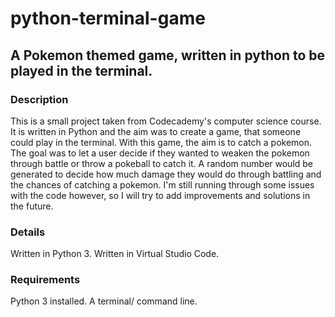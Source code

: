 # python-terminal-game

## A Pokemon themed game, written in python to be played in the terminal.

### Description

This is a small project taken from Codecademy's computer science course. 
It is written in Python and the aim was to create a game, that someone could play in the terminal.
With this game, the aim is to catch a pokemon. 
The goal was to let a user decide if they wanted to weaken the pokemon through battle or throw a pokeball to catch it.
A random number would be generated to decide how much damage they would do through battling and the chances of catching a pokemon.
I'm still running through some issues with the code however, so I will try to add improvements and solutions in the future.

### Details

Written in Python 3.
Written in Virtual Studio Code.

### Requirements

Python 3 installed.
A terminal/ command line.

